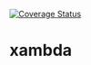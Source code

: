 [![Coverage Status](https://coveralls.io/repos/github/xeontem/xambda/badge.svg?branch=master)](https://coveralls.io/github/xeontem/xambda?branch=master)
# xambda
